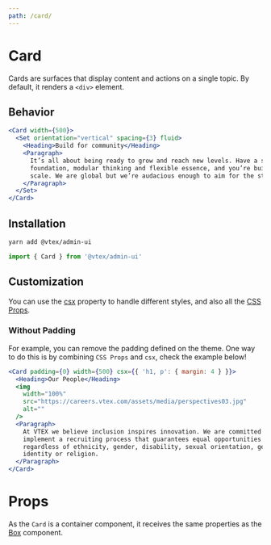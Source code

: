 ```yaml
---
path: /card/
---
```


# Card

Cards are surfaces that display content and actions on a single topic. By default, it renders a `<div>` element.

## Behavior

```jsx
<Card width={500}>
  <Set orientation="vertical" spacing={3} fluid>
    <Heading>Build for community</Heading>
    <Paragraph>
      It’s all about being ready to grow and reach new levels. Have a solid
      foundation, modular thinking and flexible essence, and you’re building for
      scale. We are global but we’re audacious enough to aim for the stars.
    </Paragraph>
  </Set>
</Card>
```

## Installation

```sh isStatic
yarn add @vtex/admin-ui
```

```jsx isStatic
import { Card } from '@vtex/admin-ui'
```

## Customization

You can use the [csx](/theming/inline-styles/#styles--csx) property to handle different styles, and also all the [CSS Props](/theming/css-props/).

### Without Padding

For example, you can remove the padding defined on the theme. One way to do this is by combining `CSS Props` and `csx`, check the example below!

```jsx
<Card padding={0} width={500} csx={{ 'h1, p': { margin: 4 } }}>
  <Heading>Our People</Heading>
  <img
    width="100%"
    src="https://careers.vtex.com/assets/media/perspectives03.jpg"
    alt=""
  />
  <Paragraph>
    At VTEX we believe inclusion inspires innovation. We are committed to
    implement a recruiting process that guarantees equal opportunities for all,
    regardless of ethnicity, gender, disability, sexual orientation, gender
    identity or religion.
  </Paragraph>
</Card>
```

# Props

As the `Card` is a container component, it receives the same properties as the [Box](/primitives/box/) component.

<proptypes heading="Card" component="Card" />
